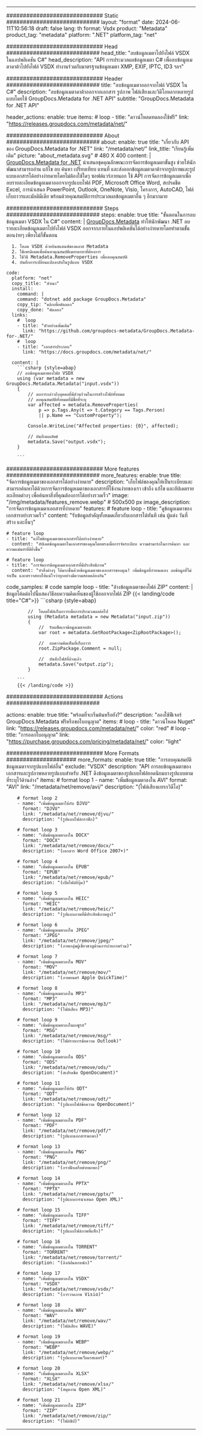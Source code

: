 


---
############################# Static ############################
layout: "format"
date:  2024-06-11T10:56:18
draft: false
lang: th
format: Vsdx
product: "Metadata"
product_tag: "metadata"
platform: ".NET"
platform_tag: "net"

############################# Head ############################
head_title: "ลบข้อมูลเมตาไปยังไฟล์ VSDX ในแอปพลิเคชัน C#"
head_description: "API การประมวลผลข้อมูลเมตา C# เพื่อลบข้อมูลเมตาดาต้าไปยังไฟล์ VSDX ทำงานร่วมกับมาตรฐานข้อมูลเมตา XMP, EXIF, IPTC, ID3 ฯลฯ"

############################# Header ############################
title: "ลบข้อมูลเมตาออกจากไฟล์ VSDX ใน C#" 
description: "ลบข้อมูลเมตาดาต้าออกจากเอกสาร รูปภาพ ไฟล์เสียงและวิดีโอหลากหลายรูปแบบโดยใช้ GroupDocs.Metadata for .NET API"
subtitle: "GroupDocs.Metadata for .NET API" 

header_actions:
  enable: true
  items:
    #  loop
    - title: "ดาวน์โหลดทดลองใช้ฟรี"
      link: "https://releases.groupdocs.com/metadata/net/"
      
############################# About ############################
about:
    enable: true
    title: "เกี่ยวกับ API ของ GroupDocs.Metadata for .NET"
    link: "/metadata/net/"
    link_title: "เรียนรู้เพิ่มเติม"
    picture: "about_metadata.svg" # 480 X 400
    content: |
       [GroupDocs.Metadata for .NET](/metadata/net/) นำเสนอชุดคุณลักษณะการจัดการข้อมูลเมตาขั้นสูง ช่วยให้นักพัฒนาสามารถอ่าน แก้ไข ลบ ค้นหา เปรียบเทียบ แทนที่ และส่งออกข้อมูลเมตาดาต้าจากรูปภาพและรูปแบบเอกสารได้อย่างง่ายดายโดยไม่ต้องใช้ใดๆ ซอฟต์แวร์ภายนอก ใช้ API การจัดการข้อมูลเมตาเพื่อลบรายละเอียดข้อมูลเมตาออกจากรูปแบบไฟล์ PDF, Microsoft Office Word, สเปรดชีต Excel, การนำเสนอ PowerPoint, Outlook, OneNote, Visio, โครงการ, AutoCAD, ไฟล์เก็บถาวรและมัลติมีเดีย พร้อมด้วยคุณสมบัติการประมวลผลข้อมูลเมตาอื่น ๆ อีกมากมาย

############################# Steps ############################
steps:
    enable: true
    title: "ขั้นตอนในการลบข้อมูลเมตา VSDX ใน C#"
    content: |
      [GroupDocs.Metadata](https://products.groupdocs.com/metadata/net/) ทำให้นักพัฒนา .NET ลบรายละเอียดข้อมูลเมตาไปยังไฟล์ VSDX ออกจากภายในแอปพลิเคชันได้อย่างง่ายดายโดยทำตามขั้นตอนง่ายๆ เพียงไม่กี่ขั้นตอน
      
      1. โหลด VSDX ด้วยอินสแตนซ์ของคลาส Metadata
      2. ใช้เพรดิเคตเพื่อค้นหาคุณสมบัติเมทาดาทาที่ต้องการ
      3. ใช้วิธี Metadata.RemoveProperties เพื่อลบคุณสมบัติ
      4. บันทึกการเปลี่ยนแปลงกลับในรูปแบบ VSDX
   
    code:
      platform: "net"
      copy_title: "สำเนา"
      install:
        command: |
        command: "dotnet add package GroupDocs.Metadata"
        copy_tip: "คลิกเพื่อคัดลอก"
        copy_done: "คัดลอก"
      links:
        #  loop
        - title: "ตัวอย่างเพิ่มเติม"
          link: "https://github.com/groupdocs-metadata/GroupDocs.Metadata-for-.NET/"
        #  loop
        - title: "เอกสารประกอบ"
          link: "https://docs.groupdocs.com/metadata/net/"
          
      content: |
        ```csharp {style=abap}
        // ลบข้อมูลเมตาของไฟล์ VSDX
        using (var metadata = new GroupDocs.Metadata.Metadata("input.vsdx"))
        {
            // ลบการกล่าวถึงบุคคลที่มีส่วนร่วมในการสร้างไฟล์ทั้งหมด
            // ลบคุณสมบัติทั้งหมดที่มีชื่อที่ระบุ
            var affected = metadata.RemoveProperties(
                p => p.Tags.Any(t => t.Category == Tags.Person) 
                || p.Name == "CustomProperty");
                        
            Console.WriteLine("Affected properties: {0}", affected);

            // บันทึกผลลัพธ์
            metadata.Save("output.vsdx");
        }
        
        ```  

############################# More features ############################
more_features:
  enable: true
  title: "จัดการข้อมูลเมตาของเอกสารได้อย่างง่ายดาย"
  description: "เก็บไฟล์ของคุณให้เป็นระเบียบและสามารถค้นหาได้ด้วยการจัดการข้อมูลเมตาของเอกสารที่ใช้งานง่ายของเรา เข้าถึง แก้ไข และอัปเดตรายละเอียดต่างๆ เพื่อค้นหาสิ่งที่คุณต้องการได้อย่างรวดเร็ว"
  image: "/img/metadata/features_remove.webp" # 500x500 px
  image_description: "การจัดการข้อมูลเมตาเอกสารที่ง่ายดาย"
  features:
    # feature loop
    - title: "ดูข้อมูลเมตาของเอกสารอย่างรวดเร็ว"
      content: "รับข้อมูลสำคัญทั้งหมดเกี่ยวกับเอกสารได้ทันที เช่น ผู้แต่ง วันที่สร้าง และอื่นๆ"

    # feature loop
    - title: "แก้ไขข้อมูลเมตาของเอกสารได้อย่างง่ายดาย"
      content: "อัปเดตข้อมูลเมตาในเอกสารของคุณโดยตรงเพื่อการจัดระเบียบ ความสามารถในการค้นหา และความแม่นยำที่ดียิ่งขึ้น"

    # feature loop
    - title: "การจัดการข้อมูลเมตาเอกสารที่มีประสิทธิภาพ"
      content: "ทำสิ่งต่างๆ ได้มากขึ้นด้วยข้อมูลเมตาของเอกสารของคุณ! เพิ่มข้อมูลที่กำหนดเอง ลบข้อมูลที่ไม่จำเป็น และตรวจสอบให้แน่ใจว่าทุกอย่างมีความสอดคล้องกัน"
      
  code_samples:
    # code sample loop
    - title: "ล้างข้อมูลเมตาของไฟล์ ZIP"
      content: |
        ข้อมูลโค้ดต่อไปนี้แสดงวิธีลบความคิดเห็นของผู้ใช้ออกจากไฟล์ ZIP
        {{< landing/code title="C#">}}
        ```csharp {style=abap}
        
            //  โหลดไฟล์เก็บถาวรเพื่อการประมวลผลต่อไป
            using (Metadata metadata = new Metadata("input.zip"))
            {
                //  รับแพ็คเกจข้อมูลเมตาหลัก
                var root = metadata.GetRootPackage<ZipRootPackage>();

                //  ลบความคิดเห็นที่เก็บถาวร
                root.ZipPackage.Comment = null;

                //  บันทึกไฟล์ที่ล้างแล้ว
                metadata.Save("output.zip");
            }

        ```
        {{< /landing/code >}}


############################# Actions ############################

actions:
  enable: true
  title: "พร้อมที่จะเริ่มต้นหรือยัง?"
  description: "ลองใช้ฟีเจอร์ GroupDocs.Metadata ฟรีหรือขอใบอนุญาต"
  items:
    #  loop
    - title: "ดาวน์โหลด Nuget"
      link: "https://releases.groupdocs.com/metadata/net/"
      color: "red"
        #  loop
    - title: "การออกใบอนุญาต"
      link: "https://purchase.groupdocs.com/pricing/metadata/net/"
      color: "light"


############################# More Formats #####################
more_formats:
    enable: true
    title: "การลบคุณสมบัติข้อมูลเมตาจากรูปแบบไฟล์อื่น"
    exclude: "VSDX"
    description: "API การลบข้อมูลเมตาของเอกสารและรูปภาพหลายรูปแบบสำหรับ .NET ดึงข้อมูลเมตาของรูปแบบไฟล์ยอดนิยมบางรูปแบบตามที่ระบุไว้ด้านล่าง"
    items: 
        # format loop 1
        - name: "เพิ่มข้อมูลเมตาลงใน AVI"
          format: "AVI"
          link: "/metadata/net/remove/avi/"
          description: "(ไฟล์เสียงแทรกวิดีโอ)"
          
        # format loop 2
        - name: "เพิ่มข้อมูลเมตาให้กับ DJVU"
          format: "DJVU"
          link: "/metadata/net/remove/djvu/"
          description: "(รูปแบบไฟล์กราฟิก)"
          
        # format loop 3
        - name: "เพิ่มข้อมูลเมตาลงใน DOCX"
          format: "DOCX"
          link: "/metadata/net/remove/docx/"
          description: "(เอกสาร Word Office 2007+)"
          
        # format loop 4
        - name: "เพิ่มข้อมูลเมตาลงใน EPUB"
          format: "EPUB"
          link: "/metadata/net/remove/epub/"
          description: "(เปิดไฟล์อีบุ๊ค)"
          
        # format loop 5
        - name: "เพิ่มข้อมูลเมตาลงใน HEIC"
          format: "HEIC"
          link: "/metadata/net/remove/heic/"
          description: "(รูปแบบภาพที่มีประสิทธิภาพสูง)"
          
        # format loop 6
        - name: "เพิ่มข้อมูลเมตาลงใน JPEG"
          format: "JPEG"
          link: "/metadata/net/remove/jpeg/"
          description: "(ภาพกลุ่มผู้เชี่ยวชาญด้านการถ่ายภาพร่วม)"
          
        # format loop 7
        - name: "เพิ่มข้อมูลเมตาลงใน MOV"
          format: "MOV"
          link: "/metadata/net/remove/mov/"
          description: "(ภาพยนตร์ Apple QuickTime)"
          
        # format loop 8
        - name: "เพิ่มข้อมูลเมตาลงใน MP3"
          format: "MP3"
          link: "/metadata/net/remove/mp3/"
          description: "(ไฟล์เสียง MP3)"
          
        # format loop 9
        - name: "เพิ่มข้อมูลเมตาลงในผงชูรส"
          format: "MSG"
          link: "/metadata/net/remove/msg/"
          description: "(ไฟล์รายการข้อความ Outlook)"
          
        # format loop 10
        - name: "เพิ่มข้อมูลเมตาลงใน ODS"
          format: "ODS"
          link: "/metadata/net/remove/ods/"
          description: "(สเปรดชีต OpenDocument)"
          
        # format loop 11
        - name: "เพิ่มข้อมูลเมตาให้กับ ODT"
          format: "ODT"
          link: "/metadata/net/remove/odt/"
          description: "(รูปแบบไฟล์ข้อความ OpenDocument)"
          
        # format loop 12
        - name: "เพิ่มข้อมูลเมตาลงใน PDF"
          format: "PDF"
          link: "/metadata/net/remove/pdf/"
          description: "(รูปแบบเอกสารพกพา)"
          
        # format loop 13
        - name: "เพิ่มข้อมูลเมตาลงใน PNG"
          format: "PNG"
          link: "/metadata/net/remove/png/"
          description: "(กราฟิกเครือข่ายพกพา)"
          
        # format loop 14
        - name: "เพิ่มข้อมูลเมตาลงใน PPTX"
          format: "PPTX"
          link: "/metadata/net/remove/pptx/"
          description: "(รูปแบบการนำเสนอ Open XML)"
          
        # format loop 15
        - name: "เพิ่มข้อมูลเมตาลงใน TIFF"
          format: "TIFF"
          link: "/metadata/net/remove/tiff/"
          description: "(รูปแบบไฟล์ภาพที่แท็ก)"
          
        # format loop 16
        - name: "เพิ่มข้อมูลเมตาลงใน TORRENT"
          format: "TORRENT"
          link: "/metadata/net/remove/torrent/"
          description: "(ลิงก์ฝนตกหนัก)"
          
        # format loop 17
        - name: "เพิ่มข้อมูลเมตาลงใน VSDX"
          format: "VSDX"
          link: "/metadata/net/remove/vsdx/"
          description: "(การวาดภาพ Visio)"
          
        # format loop 18
        - name: "เพิ่มข้อมูลเมตาลงใน WAV"
          format: "WAV"
          link: "/metadata/net/remove/wav/"
          description: "(ไฟล์เสียง WAVE)"
          
        # format loop 19
        - name: "เพิ่มข้อมูลเมตาลงใน WEBP"
          format: "WEBP"
          link: "/metadata/net/remove/webp/"
          description: "(รูปแบบภาพเว็บแรสเตอร์)"
          
        # format loop 20
        - name: "เพิ่มข้อมูลเมตาลงใน XLSX"
          format: "XLSX"
          link: "/metadata/net/remove/xlsx/"
          description: "(สมุดงาน Open XML)"
          
        # format loop 21
        - name: "เพิ่มข้อมูลเมตาลงใน ZIP"
          format: "ZIP"
          link: "/metadata/net/remove/zip/"
          description: "(ไฟล์ซิป)"
          

---
